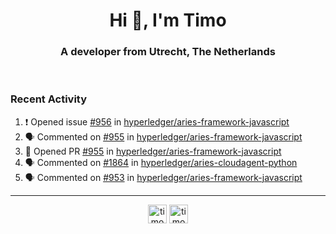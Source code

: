 <h1 align="center">Hi 👋, I'm Timo</h1>
<h3 align="center">A developer from Utrecht, The Netherlands</h3>
<br/>
<!-- https://github.com/rahuldkjain/github-profile-readme-generator --!>

<!--  <p align="left"><img src="https://github-readme-stats.vercel.app/api?username=timoglastra&show_icons=true&count_private=true&" alt="timoglastra" /></p> --!>

<!--
Github language stats
<p align="left"><img src="https://github-readme-stats.vercel.app/api/top-langs/?username=timoglastra&layout=compact" alt="timoglastra" /><p>
-->

<!-- Codestats language stats -->
<!-- <p align="left"><img src="https://codestats-readme.vercel.app/api/top-langs/?username=timoglastra&layout=compact&language_count=12" alt="timoglastra" /><p>    --!>
  
<h3>Recent Activity</h3>

<!--START_SECTION:activity-->
1. ❗️ Opened issue [#956](https://github.com/hyperledger/aries-framework-javascript/issues/956) in [hyperledger/aries-framework-javascript](https://github.com/hyperledger/aries-framework-javascript)
2. 🗣 Commented on [#955](https://github.com/hyperledger/aries-framework-javascript/issues/955) in [hyperledger/aries-framework-javascript](https://github.com/hyperledger/aries-framework-javascript)
3. 💪 Opened PR [#955](https://github.com/hyperledger/aries-framework-javascript/pull/955) in [hyperledger/aries-framework-javascript](https://github.com/hyperledger/aries-framework-javascript)
4. 🗣 Commented on [#1864](https://github.com/hyperledger/aries-cloudagent-python/issues/1864) in [hyperledger/aries-cloudagent-python](https://github.com/hyperledger/aries-cloudagent-python)
5. 🗣 Commented on [#953](https://github.com/hyperledger/aries-framework-javascript/issues/953) in [hyperledger/aries-framework-javascript](https://github.com/hyperledger/aries-framework-javascript)
<!--END_SECTION:activity-->

---

<p align="center">
<a href="https://twitter.com/timoglastra" target="blank"><img align="center" src="https://cdn.jsdelivr.net/npm/simple-icons@3.0.1/icons/twitter.svg" alt="timoglastra" height="30" width="30" /></a>
<a href="https://linkedin.com/in/timoglastra" target="blank"><img align="center" src="https://cdn.jsdelivr.net/npm/simple-icons@3.0.1/icons/linkedin.svg" alt="timoglastra" height="30" width="30" /></a>
</p>



